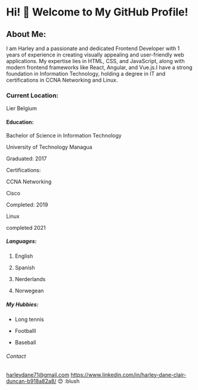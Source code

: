 # Hi! 👋 Welcome to My GitHub Profile!

## About Me:

I am Harley and a passionate and dedicated Frontend Developer with 1 years of
experience in creating visually appealing and user-friendly web applications. My
expertise lies in HTML, CSS, and JavaScript, along with modern frontend
frameworks like React, Angular, and Vue.js.I have a strong foundation in
Information Technology, holding a degree in IT and certifications in CCNA
Networking and Linux.

### Current Location:

Lier Belgium

#### Education:

Bachelor of Science in Information Technology

University of Technology Managua

Graduated: 2017

Certifications:

CCNA Networking

Cisco

Completed: 2019

Linux

completed 2021

##### Languages:

1. English

2. Spanish

3. Nerderlands

4. Norwegean

##### My Hubbies:

- Long tennis

- Footballl

- Baseball

###### Contact

 harleydane71@gmail.com 
 https://www.linkedin.com/in/harley-dane-clair-duncan-b918a82a8/
😊 :blush
